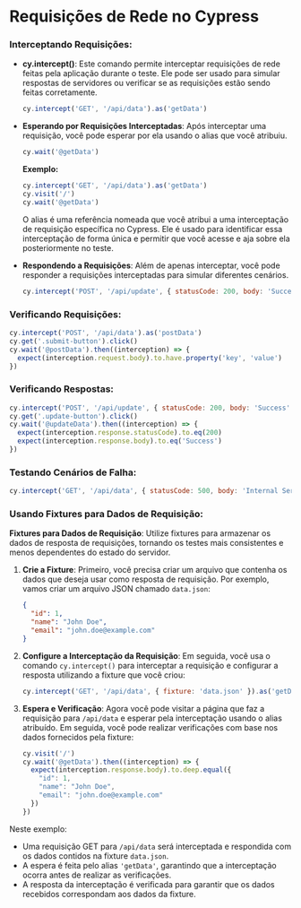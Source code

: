# Requisições de Rede no Cypress

### Interceptando Requisições:

- **cy.intercept()**: Este comando permite interceptar requisições de rede feitas pela aplicação durante o teste. Ele pode ser usado para simular respostas de servidores ou verificar se as requisições estão sendo feitas corretamente.
   ```javascript
   cy.intercept('GET', '/api/data').as('getData')
   ```

- **Esperando por Requisições Interceptadas**: Após interceptar uma requisição, você pode esperar por ela usando o alias que você atribuiu.
   ```javascript
   cy.wait('@getData')
   ```
    **Exemplo:**

    ```javascript
    cy.intercept('GET', '/api/data').as('getData')
    cy.visit('/')
    cy.wait('@getData')
    ```
    O alias é uma referência nomeada que você atribui a uma interceptação de requisição específica no Cypress. Ele é usado para identificar essa interceptação de forma única e permitir que você acesse e aja sobre ela posteriormente no teste.
    

- **Respondendo a Requisições**: Além de apenas interceptar, você pode responder a requisições interceptadas para simular diferentes cenários.

   ```javascript
   cy.intercept('POST', '/api/update', { statusCode: 200, body: 'Success' }).as('updateData')
   ```

### Verificando Requisições:

   ```javascript
   cy.intercept('POST', '/api/data').as('postData')
   cy.get('.submit-button').click()
   cy.wait('@postData').then((interception) => {
     expect(interception.request.body).to.have.property('key', 'value')
   })
   ```

### Verificando Respostas:

   ```javascript
   cy.intercept('POST', '/api/update', { statusCode: 200, body: 'Success' }).as('updateData')
   cy.get('.update-button').click()
   cy.wait('@updateData').then((interception) => {
     expect(interception.response.statusCode).to.eq(200)
     expect(interception.response.body).to.eq('Success')
   })
   ```

### Testando Cenários de Falha:

   ```javascript
   cy.intercept('GET', '/api/data', { statusCode: 500, body: 'Internal Server Error' }).as('getDataError')
   ```

### Usando Fixtures para Dados de Requisição:

**Fixtures para Dados de Requisição**: Utilize fixtures para armazenar os dados de resposta de requisições, tornando os testes mais consistentes e menos dependentes do estado do servidor.

1. **Crie a Fixture**:
   Primeiro, você precisa criar um arquivo que contenha os dados que deseja usar como resposta de requisição. Por exemplo, vamos criar um arquivo JSON chamado `data.json`:

   ```json
   {
     "id": 1,
     "name": "John Doe",
     "email": "john.doe@example.com"
   }
   ```

2. **Configure a Interceptação da Requisição**:
   Em seguida, você usa o comando `cy.intercept()` para interceptar a requisição e configurar a resposta utilizando a fixture que você criou:

   ```javascript
   cy.intercept('GET', '/api/data', { fixture: 'data.json' }).as('getData')
   ```

3. **Espera e Verificação**:
   Agora você pode visitar a página que faz a requisição para `/api/data` e esperar pela interceptação usando o alias atribuído. Em seguida, você pode realizar verificações com base nos dados fornecidos pela fixture:

   ```javascript
   cy.visit('/')
   cy.wait('@getData').then((interception) => {
     expect(interception.response.body).to.deep.equal({
       "id": 1,
       "name": "John Doe",
       "email": "john.doe@example.com"
     })
   })
   ```

Neste exemplo:
- Uma requisição GET para `/api/data` será interceptada e respondida com os dados contidos na fixture `data.json`.
- A espera é feita pelo alias `'getData'`, garantindo que a interceptação ocorra antes de realizar as verificações.
- A resposta da interceptação é verificada para garantir que os dados recebidos correspondam aos dados da fixture.

